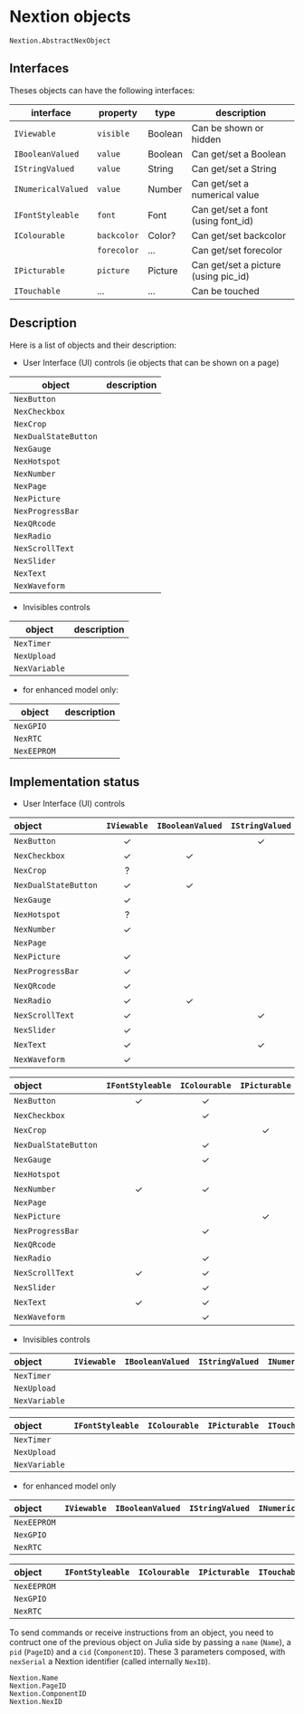 # Nextion objects

```@docs
Nextion.AbstractNexObject
```

## Interfaces
Theses objects can have the following interfaces:

| interface          | property    | type     | description
| ------------------ | ----------- | -------- | -----------
| `IViewable`        | `visible`   | Boolean  | Can be shown or hidden
| `IBooleanValued`   | `value`     | Boolean  | Can get/set a Boolean 
| `IStringValued`    | `value`     | String   | Can get/set a String
| `INumericalValued` | `value`     | Number   | Can get/set a numerical value
| `IFontStyleable`   | `font`      | Font     | Can get/set a font (using font_id)
| `IColourable`      | `backcolor` | Color?   | Can get/set backcolor
|                    | `forecolor` | ...      | Can get/set forecolor
| `IPicturable`      | `picture`   | Picture  | Can get/set a picture (using pic_id)
| `ITouchable`       | ...         | ...      | Can be touched


## Description
Here is a list of objects and their description:

- User Interface (UI) controls (ie objects that can be shown on a page)

| object               | description
| -------------------- | -----------
| `NexButton`          |
| `NexCheckbox`        |
| `NexCrop`            |
| `NexDualStateButton` |
| `NexGauge`           |
| `NexHotspot`         |
| `NexNumber`          |
| `NexPage`            |
| `NexPicture`         |
| `NexProgressBar`     |
| `NexQRcode`          |
| `NexRadio`           |
| `NexScrollText`      |
| `NexSlider`          |
| `NexText`            |
| `NexWaveform`        |


- Invisibles controls

| object        | description
| ------------- | -----------
| `NexTimer`    |
| `NexUpload`   |
| `NexVariable` |

- for enhanced model only:

| object        | description
| ------------- | -----------
| `NexGPIO`     |
| `NexRTC`      |
| `NexEEPROM`   |


## Implementation status

- User Interface (UI) controls

| object               | `IViewable` | `IBooleanValued` | `IStringValued` | `INumericalValued` |
| :---                 |    :---:    |       :---:      |      :---:      |       :---:        |
| `NexButton`          |      ✓      |                  |        ✓        |
| `NexCheckbox`        |      ✓      |         ✓        |                 |
| `NexCrop`            |      ?      |                  |                 |
| `NexDualStateButton` |      ✓      |         ✓        |                 |
| `NexGauge`           |      ✓      |                  |                 |         ✓
| `NexHotspot`         |      ?      |                  |                 |
| `NexNumber`          |      ✓      |                  |                 |         ✓
| `NexPage`            |             |                  |                 |
| `NexPicture`         |      ✓      |                  |                 |
| `NexProgressBar`     |      ✓      |                  |                 |         ✓
| `NexQRcode`          |      ✓      |                  |                 |
| `NexRadio`           |      ✓      |         ✓        |                 |
| `NexScrollText`      |      ✓      |                  |        ✓        |
| `NexSlider`          |      ✓      |                  |                 |         ✓
| `NexText`            |      ✓      |                  |        ✓        |
| `NexWaveform`        |      ✓      |                  |                 |


| object               | `IFontStyleable` | `IColourable` | `IPicturable` | `ITouchable` |
| :---                 |       :---:      |     :---:     |     :---:     |     :---:    |
| `NexButton`          |         ✓        |       ✓       |               |       ✓      |
| `NexCheckbox`        |                  |       ✓       |               |       ✓      |
| `NexCrop`            |                  |               |       ✓       |       ✓      |
| `NexDualStateButton` |                  |       ✓       |               |       ✓      |
| `NexGauge`           |                  |       ✓       |               |       ✓      |
| `NexHotspot`         |                  |               |               |       ✓      |
| `NexNumber`          |         ✓        |       ✓       |               |       ✓      |
| `NexPage`            |                  |               |               |              |
| `NexPicture`         |                  |               |       ✓       |       ✓      |
| `NexProgressBar`     |                  |       ✓       |               |       ✓      |
| `NexQRcode`          |                  |               |               |              |
| `NexRadio`           |                  |       ✓       |               |       ✓      |
| `NexScrollText`      |         ✓        |       ✓       |               |       ✓      |
| `NexSlider`          |                  |       ✓       |               |       ✓      |
| `NexText`            |         ✓        |       ✓       |               |       ✓      |
| `NexWaveform`        |                  |       ✓       |               |       ✓      |

- Invisibles controls

| object        | `IViewable` | `IBooleanValued` | `IStringValued` | `INumericalValued` |
| :---          |    :---:    |      :---:       |      :---:      |       :---:        |
| `NexTimer`    |             |                  |                 |
| `NexUpload`   |             |                  |                 |
| `NexVariable` |             |                  |                 |


| object        | `IFontStyleable` | `IColourable` | `IPicturable` | `ITouchable` |
| :---          |       :---:      |     :---:     |     :---:     |    :---:     |
| `NexTimer`    |                  |               |               |              |
| `NexUpload`   |                  |               |               |              |
| `NexVariable` |                  |               |               |              |


- for enhanced model only

| object        | `IViewable` | `IBooleanValued` | `IStringValued` | `INumericalValued` |
| :---          |    :---:    |      :---:       |      :---:      |       :---:        |
| `NexEEPROM`   |             |                  |                 |
| `NexGPIO`     |             |                  |                 |
| `NexRTC`      |             |                  |                 |

| object        | `IFontStyleable` | `IColourable` | `IPicturable` | `ITouchable` |
| :---          |       :---:      |     :---:     |     :---:     |    :---:     |
| `NexEEPROM`   |                  |               |               |              |
| `NexGPIO`     |                  |               |               |              |
| `NexRTC`      |                  |               |               |              |

To send commands or receive instructions from an object, you need to contruct
one of the previous object on Julia side by passing a `name` (`Name`), a `pid` (`PageID`) 
and a `cid` (`ComponentID`). These 3 parameters composed, with `nexSerial` a Nextion identifier
(called internally `NexID`).

```@docs
Nextion.Name
Nextion.PageID
Nextion.ComponentID
Nextion.NexID
```
